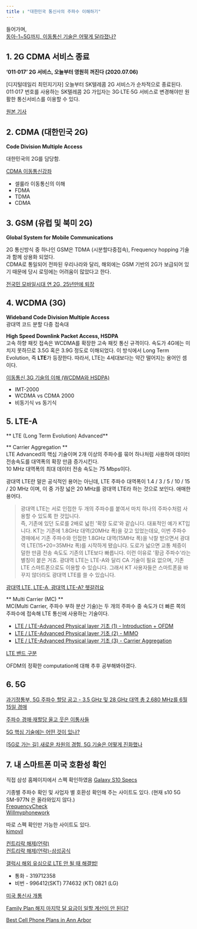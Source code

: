 ```yaml
---
title : "대한민국 통신사의 주파수 이해하기"
---
```


들어가며,  
[동아-1~5G까지, 이동통신 기술은 어떻게 달라졌나?](https://www.donga.com/news/It/article/all/20190320/94655845/1)

## 1. 2G CDMA 서비스 종료
**‘011‧017’ 2G 서비스, 오늘부터 영원히 꺼진다 (2020.07.06)**

[디지털데일리 최민지기자] 오늘부터 SK텔레콤 2G 서비스가 순차적으로 종료된다. 011‧017 번호를 사용하는 SK텔레콤 2G 가입자는 3G‧LTE‧5G 서비스로 변경해야만 원활한 통신서비스를 이용할 수 있다.

[원본 기사](http://www.ddaily.co.kr/news/article/?no=197940)


## 2. CDMA (대한민국 2G)
**Code Division Multiple Access**

대한민국의 2G를 담당함.

[CDMA 이동통신강좌](http://www.rfdh.com/tech/cdma.htm)  
- 셀룰라 이동통신의 이해
- FDMA
- TDMA
- CDMA

## 3. GSM (유럽 및 북미 2G)
**Global System for Mobile Communications**

2G 통신방식 중 하나인 GSM은 TDMA (시분할다중접속), Frequency hopping 기술과 함께 상용화 되었다.  
CDMA로 통일되어 전파된 우리나라와 달리, 해외에는 GSM 기반의 2G가 보급되어 있기 때문에 당시 로밍에는 어려움이 많았다고 한다.  

[전국민 모바일시대 연 2G, 25년만에 퇴장](http://m.goodnews1.com/news_view.asp?seq=99463)

## 4. WCDMA (3G)
**Wideband Code Division Multiple Access**  
광대역 코드 분할 다중 접속대

**High Speed Downlink Packet Access, HSDPA**  
고속 하향 패킷 접속은 WCDMA를 확장한 고속 패킷 통신 규격이다. 속도가 4G에는 미치지 못하므로 3.5G 혹은 3.9G 정도로 이해되었다.
이 방식에서 Long Term Evolution, 즉 **LTE**가 등장한다. 따라서, LTE는 4세대보다는 약간 떨어지는 용어인 셈이다.

[이동통신 3G 기술의 이해 (WCDMA와 HSDPA)](https://linecard.tistory.com/73)  
- IMT-2000
- WCDMA vs CDMA 2000
- 비동기식 vs 동기식

## 5. LTE-A
** LTE (Long Term Evolution) Advanced**

** Carrier Aggregation **  
LTE Advanced의 핵심 기술이며 2개 이상의 주파수를 묶어 하나처럼 사용하여 데이터 전송속도를 대역폭의 확장 만큼 증가시킨다.  
10 MHz 대역폭의 최대 데이터 전송 속도는 75 Mbps이다.

광대역 LTE란 말은 공식적인 용어는 아닌데, LTE 주파수 대역폭이 1.4 / 3 / 5 / 10 / 15 / 20 MHz 이며, 이 중 가장 넓은 20 MHz를 광대역 LTE라 하는 것으로 보인다. 애매한 용어다.

> 광대역 LTE는 서로 인접한 두 개의 주파수를 붙여서 마치 하나의 주파수처럼 사용할 수 있도록 한 것입니다.  
> 즉, 기존에 있던 도로를 2배로 넓힌 '확장 도로'와 같습니다. 대표적인 예가 KT입니다. KT는 기존에 1.8GHz 대역(20MHz 폭)을 갖고 있었는데요, 이번 주파수 경매에서 기존 주파수와 인접한 1.8GHz 대역(15MHz 폭)을 낙찰 받으면서 광대역 LTE(15+20=35MHz 폭)를 시작하게 됐습니다. 도로가 넓으면 교통 체증이 덜한 만큼 전송 속도도 기존의 LTE보다 빠릅니다. 이런 이유로 '황금 주파수'라는 별칭이 붙은 거죠. 광대역 LTE는 LTE-A와 달리 CA 기술이 필요 없으며, 기존 LTE 스마트폰으로도 이용할 수 있습니다. 그래서 KT 사용자들은 스마트폰을 바꾸지 않더라도 광대역 LTE를 쓸 수 있습니다.

[광대역 LTE, LTE-A, 광대역 LTE-A? 헷갈려요](https://it.donga.com/15974/)

** Multi Carrier (MC) **  
MC(Multi Carrier, 주파수 부하 분산 기술)는 두 개의 주파수 중 속도가 더 빠른 쪽의 주파수에 접속해 LTE 통신에 사용하는 기술이다.  

- [LTE / LTE-Advanced Physical layer 기초 (1) - Introduction + OFDM](https://www.whydsp.org/209)  
- [LTE / LTE-Advanced Physical layer 기초 (2) - MIMO](https://www.whydsp.org/210)
- [LTE / LTE-Advanced Physical layer 기초 (3) - Carrier Aggregation](https://www.whydsp.org/211)

[LTE 밴드 구분](https://en.wikipedia.org/wiki/LTE_frequency_bands)

OFDM의 정확한 computation에 대해 추후 공부해봐야겠다.

## 6. 5G

[과기정통부, 5G 주파수 할당 공고 - 3.5 GHz 및 28 GHz 대역 총 2,680 MHz를 6월 15일 경매](https://www.netmanias.com/ko/post/operator_news/13589)

[주파수 경매·재할당 울고 웃은 이통사들](https://news.mt.co.kr/mtview.php?no=2020042216533895662)

[5G 핵심 기술에는 어떤 것이 있나?](https://www.etri.re.kr/webzine/20190510/sub03.html)

[[5G로 가는 길] 새로운 차원의 경험, 5G 기술은 어떻게 진화했나](https://news.samsung.com/kr/5g%EB%A1%9C-%EA%B0%80%EB%8A%94-%EA%B8%B8-%EC%83%88%EB%A1%9C%EC%9A%B4-%EC%B0%A8%EC%9B%90%EC%9D%98-%EA%B2%BD%ED%97%98-5g-%EA%B8%B0%EC%88%A0%EC%9D%80-%EC%96%B4%EB%96%BB%EA%B2%8C-%EC%A7%84%ED%99%94)



## 7. 내 스마트폰 미국 호환성 확인

직접 삼성 홈페이지에서 스펙 확인하였음
[Galaxy S10 Specs](https://www.samsung.com/sec/smartphones/galaxy-s10/specs/)

기종별 주파수 확인 및 사업자 별 호환성 확인해 주는 사이트도 있다. (현재 s10 5G SM-977N 은 올라와있지 않다.)  
[FrequencyCheck](https://www.frequencycheck.com/)  
[Willmyphonework](https://willmyphonework.net/)

따로 스펙 확인만 가능한 사이트도 있다.  
[kimovil](https://www.kimovil.com/en/where-to-buy-samsung-galaxy-s10-5g)

[컨트리락 해제(언락)](https://r1.community.samsung.com/t5/%EA%B0%A4%EB%9F%AD%EC%8B%9C-S/s8-%EC%BB%A8%ED%8A%B8%EB%A6%AC%EB%9D%BD-%ED%95%B4%EC%A0%9C-%EB%90%98%EC%9E%88%EB%8A%94%EA%B1%B4%EA%B0%80%EC%9A%94/td-p/331478)  
[컨트리락 해제(언락)-삼성공식](https://www.samsungsvc.co.kr/online/diagnosisgoVw.do?kb_Id=KNOW1000009646)


[갤럭시 해외 유심으로 LTE 안 될 때 해결법!](https://www.youtube.com/watch?v=f3dspIbOsTc)  
- 통화 - 319712358
- 비번 - 996412(SKT) 774632 (KT) 0821 (LG)

[미국 통신사 개통](https://m.blog.naver.com/PostView.nhn?blogId=innovannie95&logNo=221540977019&proxyReferer=https:%2F%2Fwww.google.com%2F)

[Family Plan 해지 마지막 달 요금이 일할 계산이 안 된다?](https://www.missycoupons.com/zero/board.php#id=review&ss=on&sn=&sc=on&keyword=%EA%B0%80&no=61981)

[Best Cell Phone Plans in Ann Arbor](https://www.wirefly.com/content/phone-plans/michigan/ann-arbor)

